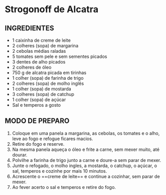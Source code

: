# Strogonoff de Alcatra
## INGREDIENTES
-   1 caixinha de creme de leite
-   2 colheres (sopa) de margarina
-   2 cebolas médias raladas
-   5 tomates sem pele e sem sementes picados
-   3 dentes de alho picados
-   2 colheres de óleo
-   750 g de alcatra picada em tirinhas
-   1 colher (sopa) de farinha de trigo
-   2 colheres (sopa) de molho inglês
-   1 colher (sopa) de mostarda
-   3 colheres (sopa) de catchup
-   1 colher (sopa) de açúcar
-   Sal e temperos a gosto

## MODO DE PREPARO
1.  Coloque em uma panela a margarina, as cebolas, os tomates e o alho, leve ao fogo e refogue ficares macios.
2.  Retire do fogo e reserve.
3.  Na mesma panela aqueça o óleo e frite a carne, sem mexer muito, até dourar.
4.  Polvilhe a farinha de trigo junto a carne e doure-a sem parar de mexer.
5.  Junte o refogado, o molho ingles, a mostarda, o catchup, o açúcar, o sal, temperos e cozinhe por mais 10 minutos.
6.  Acrescente o ==creme de leite== e continue a cozinhar, sem parar de mexer.
7.  Ao fever acerto o sal e temperos e retire do fogo.